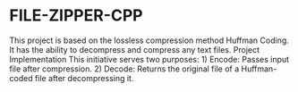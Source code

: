 # FILE-ZIPPER-CPP
This project is based on the lossless compression method Huffman Coding. It has the ability to decompress and compress any text files.  Project Implementation This initiative serves two purposes: 1) Encode: Passes input file after compression. 2) Decode: Returns the original file of a Huffman-coded file after decompressing it.
